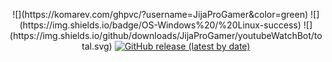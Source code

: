 <p align="center">
    ![](https://komarev.com/ghpvc/?username=JijaProGamer&color=green)
    ![](https://img.shields.io/badge/OS-Windows%20/%20Linux-success)
    ![](https://img.shields.io/github/downloads/JijaProGamer/youtubeWatchBot/total.svg)
    <a href="https://github.com/JijaProGamer/youtubeWatchBot/releases/latest"><img alt="GitHub release (latest by date)" src="https://img.shields.io/github/v/release/JijaProGamer/youtubeWatchBot?color=success"></a>
</p>

